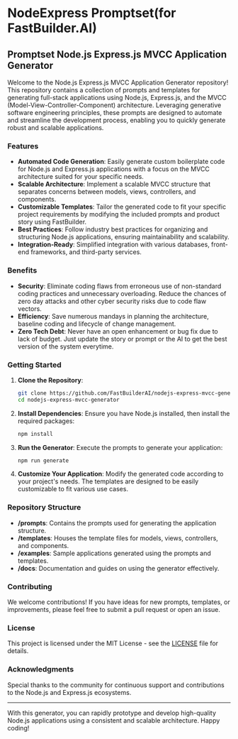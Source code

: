 # NodeExpress Promptset(for FastBuilder.AI)

## Promptset Node.js Express.js MVCC Application Generator

Welcome to the Node.js Express.js MVCC Application Generator repository! This repository contains a collection of prompts and templates for generating full-stack applications using Node.js, Express.js, and the MVCC (Model-View-Controller-Component) architecture. Leveraging generative software engineering principles, these prompts are designed to automate and streamline the development process, enabling you to quickly generate robust and scalable applications.

### Features

- **Automated Code Generation**: Easily generate custom boilerplate code for Node.js and Express.js applications with a focus on the MVCC architecture suited for your specific needs.
- **Scalable Architecture**: Implement a scalable MVCC structure that separates concerns between models, views, controllers, and components.
- **Customizable Templates**: Tailor the generated code to fit your specific project requirements by modifying the included  prompts and product story using FastBuilder.
- **Best Practices**: Follow industry best practices for organizing and structuring Node.js applications, ensuring maintainability and scalability.
- **Integration-Ready**: Simplified integration with various databases, front-end frameworks, and third-party services.

### Benefits

- **Security**: Eliminate coding flaws from erroneous use of non-standard coding practices and unnecessary overloading. Reduce the chances of zero day attacks and other cyber security risks due to code flaw vectors.
- **Efficiency**: Save numerous mandays in planning the architecture, baseline coding and lifecycle of change management.
- **Zero Tech Debt**: Never have an open enhancement or bug fix due to lack of budget. Just update the story or prompt or the AI to get the best version of the system everytime.


### Getting Started

1. **Clone the Repository**:
   ```bash
   git clone https://github.com/FastBuilderAI/nodejs-express-mvcc-generator-promptset.git
   cd nodejs-express-mvcc-generator
   ```

2. **Install Dependencies**:
   Ensure you have Node.js installed, then install the required packages:
   ```bash
   npm install
   ```

3. **Run the Generator**:
   Execute the prompts to generate your application:
   ```bash
   npm run generate
   ```

4. **Customize Your Application**:
   Modify the generated code according to your project's needs. The templates are designed to be easily customizable to fit various use cases.

### Repository Structure

- **/prompts**: Contains the prompts used for generating the application structure.
- **/templates**: Houses the template files for models, views, controllers, and components.
- **/examples**: Sample applications generated using the prompts and templates.
- **/docs**: Documentation and guides on using the generator effectively.

### Contributing

We welcome contributions! If you have ideas for new prompts, templates, or improvements, please feel free to submit a pull request or open an issue.

### License

This project is licensed under the MIT License - see the [LICENSE](LICENSE) file for details.

### Acknowledgments

Special thanks to the community for continuous support and contributions to the Node.js and Express.js ecosystems.

---

With this generator, you can rapidly prototype and develop high-quality Node.js applications using a consistent and scalable architecture. Happy coding!
